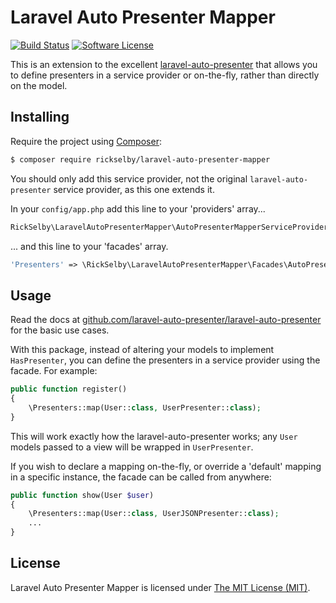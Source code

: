 Laravel Auto Presenter Mapper
=============================

[![Build Status](https://img.shields.io/travis/rickselby/laravel-auto-presenter-mapper/master.svg?style=flat-square)](https://travis-ci.org/rickselby/laravel-auto-presenter-mapper)
[![Software License](https://img.shields.io/badge/license-MIT-brightgreen.svg?style=flat-square)](LICENSE)

This is an extension to the excellent [laravel-auto-presenter](https://github.com/laravel-auto-presenter/laravel-auto-presenter)
that allows you to define presenters in a service provider or on-the-fly, rather than directly on the model.

## Installing

Require the project using [Composer](https://getcomposer.org):

```bash
$ composer require rickselby/laravel-auto-presenter-mapper
```

You should only add this service provider, not the original `laravel-auto-presenter` service provider, as this one
extends it.

In your `config/app.php` add this line to your 'providers' array...

```php
RickSelby\LaravelAutoPresenterMapper\AutoPresenterMapperServiceProvider::class,
```

... and this line to your 'facades' array.

```php
'Presenters' => \RickSelby\LaravelAutoPresenterMapper\Facades\AutoPresenterMapperFacade::class,
```

## Usage

Read the docs at [github.com/laravel-auto-presenter/laravel-auto-presenter](https://github.com/laravel-auto-presenter/laravel-auto-presenter) for the basic use cases.

With this package, instead of altering your models to implement `HasPresenter`, you can define the presenters in a service
 provider using the facade. For example:

```php
public function register()
{
    \Presenters::map(User::class, UserPresenter::class);
}
```

This will work exactly how the laravel-auto-presenter works; any `User` models passed to a view will be wrapped in `UserPresenter`.

If you wish to declare a mapping on-the-fly, or override a 'default' mapping in a specific instance,
the facade can be called from anywhere:

```php
public function show(User $user)
{
    \Presenters::map(User::class, UserJSONPresenter::class);
    ...
}
```

## License

Laravel Auto Presenter Mapper is licensed under [The MIT License (MIT)](LICENSE).
